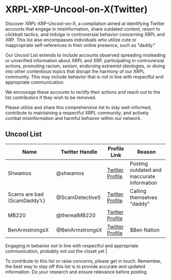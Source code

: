 # XRPL-XRP-Uncool-on-X(Twitter)

Discover XRPL-XRP-Uncool-on-X, a compilation aimed at identifying Twitter accounts that engage in misinformation, share outdated content, resort to clickbait tactics, and indulge in controversial behavior concerning XRPL and XRP. This list also encompasses individuals who utilize cute or inappropriate self-references in their online presence, such as "daddy."

Our Uncool List extends to include accounts observed spreading misleading or unverified information about XRPL and XRP, participating in controversial actions, promoting racism, sexism, endorsing extremist ideologies, or diving into other contentious topics that disrupt the harmony of our XRPL community. This may include behavior that is not in line with respectful and appropriate communication.

We encourage these accounts to rectify their actions and reach out to the list contributors if they wish to be removed.

Please utilize and share this comprehensive list to stay well-informed, contribute to maintaining a respectful XRPL community, and actively combat misinformation and harmful behavior within our network.

## Uncool List

| Name            | Twitter Handle     | Profile Link                                           | Reason                   |
|-----------------|-------------------|-------------------------------------------------------|--------------------------|
| Shwamos         | @shwamos           | [Twitter Profile](https://twitter.com/shwamos)       | Posting outdated and inaccurate information        |
| Scams are bad (ScamDaddy𝕏) | @ScamDetective5  | [Twitter Profile](https://twitter.com/ScamDetective5) | Calling themselves "daddy"                       |
| MB220           | @therealMB220      | [Twitter Profile](https://twitter.com/therealMB220)   |                          |
| BenArmstrongsX  | @BenArmstrongsX    | [Twitter Profile](https://twitter.com/BenArmstrongsX)| $Ben Nation              |



Engaging in behavior not in line with respectful and appropriate communication, probably not out the closet yet |

To contribute to this list or raise concerns, please get in touch. Remember, the best way to stay off this list is to provide accurate and updated information. Do your research and ensure relevance before posting.

